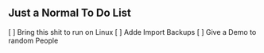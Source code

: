 
## Just a Normal To Do List
 [ ] Bring this shit to run on Linux
 [ ] Adde Import Backups
 [ ] Give a Demo to random People
